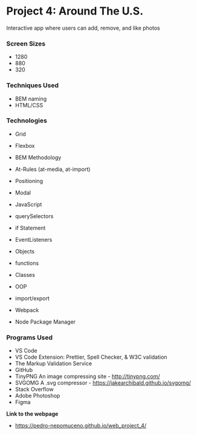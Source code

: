 # Project 4: Around The U.S.

Interactive app where users can add, remove, and like photos


### Screen Sizes
- 1280
- 880
- 320

### Techniques Used
- BEM naming
- HTML/CSS

### Technologies
- Grid
- Flexbox
- BEM Methodology
- At-Rules (at-media, at-import)
- Positioning
- Modal
- JavaScript

- querySelectors

- if Statement

- EventListeners

- Objects

- functions

- Classes

- OOP

- import/export

- Webpack

- Node Package Manager

### Programs Used
- VS Code
- VS Code Extension: Prettier, Spell Checker, & W3C validation
- The Markup Validation Service
- GitHub
- TinyPNG An image compressing site - http://tinypng.com/
- SVGOMG A .svg compressor - https://jakearchibald.github.io/svgomg/
- Stack Overflow
- Adobe Photoshop
- Figma

**Link to the webpage**

- https://pedro-nepomuceno.github.io/web_project_4/

